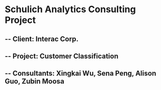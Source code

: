 # Schulich Analytics Consulting Project

## -- Client: Interac Corp.
## -- Project: Customer Classification
## -- Consultants: Xingkai Wu, Sena Peng, Alison Guo, Zubin Moosa
